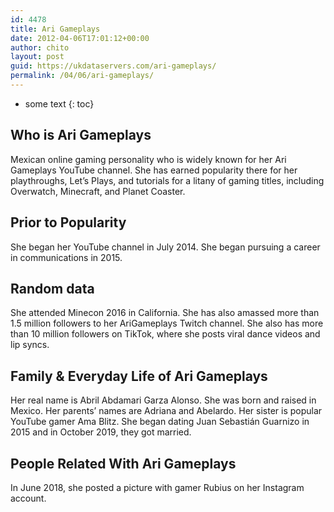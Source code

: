 ```yaml
---
id: 4478
title: Ari Gameplays
date: 2012-04-06T17:01:12+00:00
author: chito
layout: post
guid: https://ukdataservers.com/ari-gameplays/
permalink: /04/06/ari-gameplays/
---
```


* some text
{: toc}
          
          
## Who is  Ari Gameplays
                  
                  
                  
Mexican online gaming personality who is widely known for her Ari Gameplays YouTube channel. She has earned popularity there for her playthroughs, Let&#8217;s Plays, and tutorials for a litany of gaming titles, including Overwatch, Minecraft, and Planet Coaster.  
                  
                
                
                
## Prior to Popularity 
                  
                  
                  
She began her YouTube channel in July 2014. She began pursuing a career in communications in 2015.
                  
                
                
                
## Random data 
                  
                  
                  
She attended Minecon 2016 in California. She has also amassed more than 1.5 million followers to her AriGameplays Twitch channel. She also has more than 10 million followers on TikTok, where she posts viral dance videos and lip syncs. 
                  
                
                
                
## Family & Everyday Life of Ari Gameplays
                  
                  
                  
Her real name is Abril Abdamari Garza Alonso. She was born and raised in Mexico. Her parents&#8217; names are Adriana and Abelardo. Her sister is popular YouTube gamer Ama Blitz. She began dating Juan Sebastián Guarnizo in 2015 and in October 2019, they got married.
                  
                
                
                
## People Related With  Ari Gameplays
                  
                  
                  
In June 2018, she posted a picture with gamer Rubius on her Instagram account. 
                  
                
              
            
          
          
          
    
    
  
